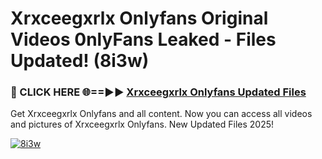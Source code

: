 # Xrxceegxrlx Onlyfans Original Videos 0nlyFans Leaked - Files Updated! (8i3w)

<h3>🔴 CLICK HERE 🌐==►► <a href="https://tinyurl.com/x26r9saj" rel="nofollow">Xrxceegxrlx Onlyfans Updated Files</a></h3>

Get Xrxceegxrlx Onlyfans and all content. Now you can access all videos and pictures of Xrxceegxrlx Onlyfans. New Updated Files 2025!

[![8i3w](https://i.imgur.com/LkgZPqh.gif)](https://tinyurl.com/x26r9saj)
